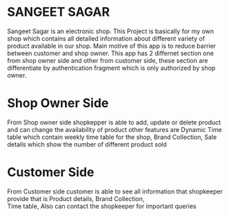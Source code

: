 # SANGEET SAGAR



Sangeet Sagar is an electronic shop. This Project is basically for my own shop which contains all detailed information about different variety of product available in our shop.
Main motive of this app is to reduce barrier between customer and shop owner. This app has 2 differnet section one from shop owner side and other from customer side, 
these section are differentiate by authentication fragment which is only authorized by shop owner.


# Shop Owner Side

From Shop owner side shopkepper is able to add, update or delete product and can change the availability of product other features are
Dynamic Time table which contain weekly time table for the shop,
Brand Collection,
Sale details which show the number of different product sold


# Customer Side

From Customer side customer is able to see all information that shopkeeper provide that is
Product details, 
Brand Collection,  
Time table,
Also can contact the shopkeeper for important queries
